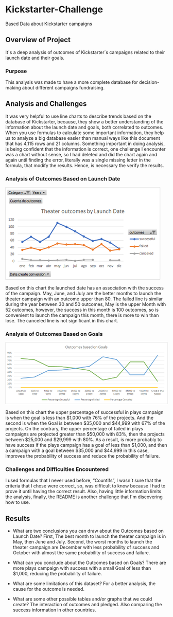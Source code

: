 # Kickstarter-Challenge
Based Data about Kickstarter campaigns

## Overview of Project
It´s a deep analysis of outcomes of Kickstarter´s campaigns related to their launch date and their goals.

### Purpose
This analysis was made to have a more complete database for decision-making about different campaigns fundraising.

## Analysis and Challenges
It was very helpful to use line charts to describe trends based on the database of Kickstarter, because, they show a better understanding of the information about the launch date and goals, both correlated to outcomes. 
When you use formulas to calculate some important information, they help us to analyze a big database easier than manual ways like this document that has 4,115 rows and 21 columns.
Something important in doing analysis, is being confident that the information is correct, one challenge I encounter was a chart without sense, so I had deleted and did the chart again and again until finding the error, literally was a single missing letter in the formula, that modify the results. Hence, is necessary the verify the results.  

### Analysis of Outcomes Based on Launch Date

![Theater_Outcomes_vs_Launch](Theater_Outcomes_vs_Launch.png)

Based on this chart the launched date has an association with the success of the campaign. May, June, and July are the better months to launch the theater campaign with an outcome upper than 80. The failed line is similar during the year between 30 and 50 outcomes, May is the upper Month with 52 outcomes, however, the success in this month is 100 outcomes, so is convenient to launch the campaign this month, there is more to win than lose. The canceled line is not significant in this chart.

### Analysis of Outcomes Based on Goals

![Outcomes based on Goals](Outcomes_vs_Goals.png)

Based on this chart the upper percentage of successful in plays campaign is when the goal is less than $1,000 with 76%  of the projects. And the second is when the Goal is between $35,000 and $44,999 with 67% of the projects. On the contrary, the upper percentage of failed in plays campaigns are projected greater than $50,000 with 83%, then the projects between $25,000 and $29,999 with 80%. As a result, is more probably to have success if the plays campaign has a goal of less than $1,000, and then a campaign with a goal between $35,000 and $44,999 in this case, improves the probability of success and reduce the probability of failure. 

### Challenges and Difficulties Encountered
I used formulas that I never used before, “Countifs”, I wasn´t sure that the criteria that I chose were correct, so, was difficult to know because I had to prove it until having the correct result. Also, having little information limits the analysis, finally, the README is another challenge that I´m discovering how to use.

## Results

- What are two conclusions you can draw about the Outcomes based on Launch Date?
First, The best month to launch the theater campaign is in May, then June and July. Second, the worst months to launch the theater campaign are December with less probability of success and October with almost the same probability of success and failure.

- What can you conclude about the Outcomes based on Goals?
There are more plays campaign with success with a small Goal of less than $1,000, reducing the probability of failure.

- What are some limitations of this dataset?
For a better analysis, the cause for the outcome is needed.  

- What are some other possible tables and/or graphs that we could create?
The interaction of outcomes and pledged. Also comparing the success information in other countries.
